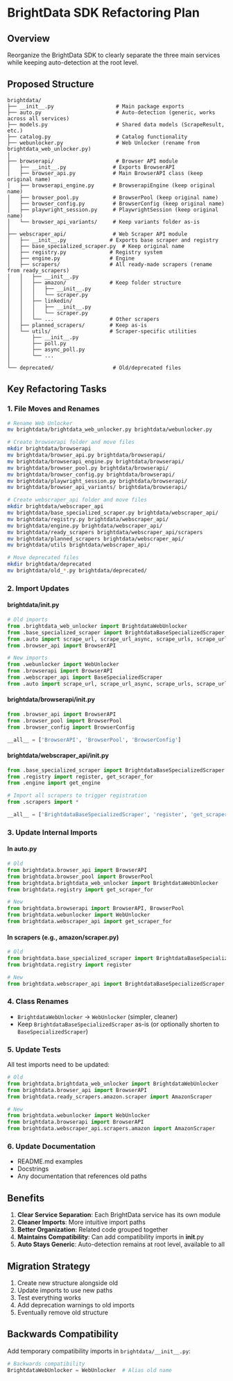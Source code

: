 # BrightData SDK Refactoring Plan

## Overview

Reorganize the BrightData SDK to clearly separate the three main services while keeping auto-detection at the root level.

## Proposed Structure

```
brightdata/
├── __init__.py                    # Main package exports
├── auto.py                        # Auto-detection (generic, works across all services)
├── models.py                      # Shared data models (ScrapeResult, etc.)
├── catalog.py                     # Catalog functionality
├── webunlocker.py                 # Web Unlocker (rename from brightdata_web_unlocker.py)
│
├── browserapi/                    # Browser API module
│   ├── __init__.py               # Exports BrowserAPI
│   ├── browser_api.py            # Main BrowserAPI class (keep original name)
│   ├── browserapi_engine.py      # BrowserapiEngine (keep original name)
│   ├── browser_pool.py           # BrowserPool (keep original name)
│   ├── browser_config.py         # BrowserConfig (keep original name)
│   ├── playwright_session.py     # PlaywrightSession (keep original name)
│   └── browser_api_variants/     # Keep variants folder as-is
│
├── webscraper_api/               # Web Scraper API module
│   ├── __init__.py              # Exports base scraper and registry
│   ├── base_specialized_scraper.py  # Keep original name
│   ├── registry.py              # Registry system
│   ├── engine.py                # Engine
│   ├── scrapers/                # All ready-made scrapers (rename from ready_scrapers)
│   │   ├── __init__.py
│   │   ├── amazon/              # Keep folder structure
│   │   │   ├── __init__.py
│   │   │   └── scraper.py
│   │   ├── linkedin/
│   │   │   ├── __init__.py
│   │   │   └── scraper.py
│   │   └── ...                  # Other scrapers
│   ├── planned_scrapers/        # Keep as-is
│   └── utils/                   # Scraper-specific utilities
│       ├── __init__.py
│       ├── poll.py
│       ├── async_poll.py
│       └── ...
│
└── deprecated/                   # Old/deprecated files
```

## Key Refactoring Tasks

### 1. File Moves and Renames

```bash
# Rename Web Unlocker
mv brightdata/brightdata_web_unlocker.py brightdata/webunlocker.py

# Create browserapi folder and move files
mkdir brightdata/browserapi
mv brightdata/browser_api.py brightdata/browserapi/
mv brightdata/browserapi_engine.py brightdata/browserapi/
mv brightdata/browser_pool.py brightdata/browserapi/
mv brightdata/browser_config.py brightdata/browserapi/
mv brightdata/playwright_session.py brightdata/browserapi/
mv brightdata/browser_api_variants/ brightdata/browserapi/

# Create webscraper_api folder and move files
mkdir brightdata/webscraper_api
mv brightdata/base_specialized_scraper.py brightdata/webscraper_api/
mv brightdata/registry.py brightdata/webscraper_api/
mv brightdata/engine.py brightdata/webscraper_api/
mv brightdata/ready_scrapers brightdata/webscraper_api/scrapers
mv brightdata/planned_scrapers brightdata/webscraper_api/
mv brightdata/utils brightdata/webscraper_api/

# Move deprecated files
mkdir brightdata/deprecated
mv brightdata/old_*.py brightdata/deprecated/
```

### 2. Import Updates

#### brightdata/__init__.py
```python
# Old imports
from .brightdata_web_unlocker import BrightdataWebUnlocker
from .base_specialized_scraper import BrightdataBaseSpecializedScraper
from .auto import scrape_url, scrape_url_async, scrape_urls, scrape_urls_async
from .browser_api import BrowserAPI

# New imports
from .webunlocker import WebUnlocker
from .browserapi import BrowserAPI
from .webscraper_api import BaseSpecializedScraper
from .auto import scrape_url, scrape_url_async, scrape_urls, scrape_urls_async
```

#### brightdata/browserapi/__init__.py
```python
from .browser_api import BrowserAPI
from .browser_pool import BrowserPool
from .browser_config import BrowserConfig

__all__ = ['BrowserAPI', 'BrowserPool', 'BrowserConfig']
```

#### brightdata/webscraper_api/__init__.py
```python
from .base_specialized_scraper import BrightdataBaseSpecializedScraper
from .registry import register, get_scraper_for
from .engine import get_engine

# Import all scrapers to trigger registration
from .scrapers import *

__all__ = ['BrightdataBaseSpecializedScraper', 'register', 'get_scraper_for']
```

### 3. Update Internal Imports

#### In auto.py
```python
# Old
from brightdata.browser_api import BrowserAPI
from brightdata.browser_pool import BrowserPool
from brightdata.brightdata_web_unlocker import BrightdataWebUnlocker
from brightdata.registry import get_scraper_for

# New
from brightdata.browserapi import BrowserAPI, BrowserPool
from brightdata.webunlocker import WebUnlocker
from brightdata.webscraper_api import get_scraper_for
```

#### In scrapers (e.g., amazon/scraper.py)
```python
# Old
from brightdata.base_specialized_scraper import BrightdataBaseSpecializedScraper
from brightdata.registry import register

# New
from brightdata.webscraper_api import BrightdataBaseSpecializedScraper, register
```

### 4. Class Renames

- `BrightdataWebUnlocker` → `WebUnlocker` (simpler, cleaner)
- Keep `BrightdataBaseSpecializedScraper` as-is (or optionally shorten to `BaseSpecializedScraper`)

### 5. Update Tests

All test imports need to be updated:
```python
# Old
from brightdata.brightdata_web_unlocker import BrightdataWebUnlocker
from brightdata.browser_api import BrowserAPI
from brightdata.ready_scrapers.amazon.scraper import AmazonScraper

# New
from brightdata.webunlocker import WebUnlocker
from brightdata.browserapi import BrowserAPI
from brightdata.webscraper_api.scrapers.amazon import AmazonScraper
```

### 6. Update Documentation

- README.md examples
- Docstrings
- Any documentation that references old paths

## Benefits

1. **Clear Service Separation**: Each BrightData service has its own module
2. **Cleaner Imports**: More intuitive import paths
3. **Better Organization**: Related code grouped together
4. **Maintains Compatibility**: Can add compatibility imports in __init__.py
5. **Auto Stays Generic**: Auto-detection remains at root level, available to all

## Migration Strategy

1. Create new structure alongside old
2. Update imports to use new paths
3. Test everything works
4. Add deprecation warnings to old imports
5. Eventually remove old structure

## Backwards Compatibility

Add temporary compatibility imports in `brightdata/__init__.py`:
```python
# Backwards compatibility
BrightdataWebUnlocker = WebUnlocker  # Alias old name
```